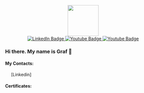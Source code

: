 <div id="header" align="center">
  <img src="https://media.giphy.com/media/BN7WEcQDotRcSjYCAY/giphy.gif" width="100"/>
</div>
<div id="badges" align="center">
  <a href="https://www.linkedin.com/in/graf-melikov-a0192927b/">
    <img src="https://img.shields.io/badge/LinkedIn-blue?style=for-the-badge&logo=linkedin&logoColor=white" alt="LinkedIn Badge"/>
  </a>
  <a href="https://t.me/melikovgraf">
    <img src="https://img.shields.io/badge/Telegram-blue?style=for-the-badge&logo=Telegram&logoColor=white" alt="Youtube Badge"/>
  </a>
   <a href="melikovgraf1@gmail.com">
    <img src="https://img.shields.io/badge/Email-yellow?style=for-the-badge&logo=Email&logoColor=white" alt="Youtube Badge"/>
  </a>
</div>

### Hi there. My name is Graf 👋

#### My Contacts:
<img src="https://github.com/MelikovGraf/MelikovGraf/assets/98654937/9b344d06-aaff-42b4-9b1f-1fc095811d2b" width="15"> [Linkedin] 

<!--
**MelikovGraf/MelikovGraf** is a ✨ _special_ ✨ repository because its `README.md` (this file) appears on your GitHub profile.

Here are some ideas to get you started:

- 🔭 I’m currently working on ...
- 🌱 I’m currently learning ...
- 👯 I’m looking to collaborate on ...
- 🤔 I’m looking for help with ...
- 💬 Ask me about ...
- 📫 How to reach me: ...
- 😄 Pronouns: ...
- ⚡ Fun fact: ...
-->

#### Certificates:
